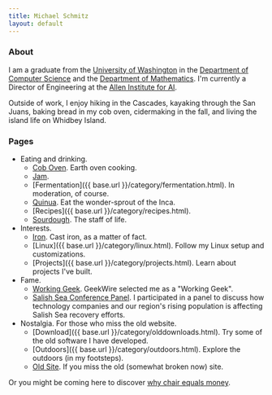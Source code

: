 ```yaml
---
title: Michael Schmitz
layout: default
---
```


### About

I am a graduate from the [University of Washington](http://www.washington.edu/)
in the [Department of Computer Science](http://cs.washington.edu/) and the
[Department of Mathematics](http://math.washington.edu/).  I'm currently a
Director of Engineering at the [Allen Institute for AI](http://www.allenai.org).

Outside of work, I enjoy hiking in the Cascades, kayaking through the San
Juans, baking bread in my cob oven, cidermaking in the fall, and living the
island life on Whidbey Island.

### Pages

*  Eating and drinking.
    - [Cob Oven](/food/coboven.html). Earth oven cooking.
    - [Jam](/food/jam.html).
    - [Fermentation]({{ base.url }}/category/fermentation.html). In moderation, of course.
    - [Quinua](/food/quinua.html). Eat the wonder-sprout of the Inca.
    - [Recipes]({{ base.url }}/category/recipes.html).
    - [Sourdough](/food/sourdough.html). The staff of life.
*  Interests.
    - [Iron](/pages/castiron.html). Cast iron, as a matter of fact.
    - [Linux]({{ base.url }}/category/linux.html). Follow my Linux setup and customizations.
    - [Projects]({{ base.url }}/category/projects.html). Learn about projects I've built.
*  Fame.
    - [Working Geek](https://www.geekwire.com/2018/working-geek-artificial-intelligence-engineering-leader-michael-schmitz-loves-github-google-pixel-list-making/).  GeekWire selected me as a "Working Geek".
    - [Salish Sea Conference Panel](https://www.eopugetsound.org/magazine/ssec2018/digital-tech).  I participated in a panel to discuss how technology companies and our region's rising population is affecting Salish Sea recovery efforts.
* Nostalgia. For those who miss the old website.
    - [Download]({{ base.url }}/category/olddownloads.html). Try some of the old software I have developed.
    - [Outdoors]({{ base.url }}/category/outdoors.html). Explore the outdoors (in my footsteps).
    - [Old Site](http://www.schmitztech.com/nostalgia).  If you miss the old (somewhat broken now) site.

Or you might be coming here to discover [why chair equals money](pages/chaireqmoney.html).
